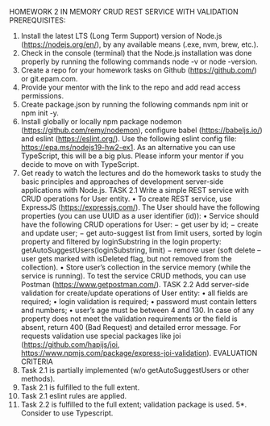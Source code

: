 HOMEWORK 2
IN MEMORY CRUD REST SERVICE WITH VALIDATION
PREREQUISITES:
1. Install the latest LTS (Long Term Support) version of Node.js (https://nodejs.org/en/), by any 
available means (.exe, nvm, brew, etc.).
2. Check in the console (terminal) that the Node.js installation was done properly by running the 
following commands node -v or node -version.
3. Create a repo for your homework tasks on Github (https://github.com/) or git.epam.com.
4. Provide your mentor with the link to the repo and add read access permissions.
5. Create package.json by running the following commands npm init or npm init -y.
6. Install globally or locally npm package nodemon (https://github.com/remy/nodemon), 
configure babel (https://babeljs.io/) and eslint (https://eslint.org/).
Use the following eslint config file: https://epa.ms/nodejs19-hw2-ex1.
As an alternative you can use TypeScript, this will be a big plus. Please inform your mentor if 
you decide to move on with TypeScript.
7. Get ready to watch the lectures and do the homework tasks to study the basic principles and 
approaches of development server-side applications with Node.js.
TASK 2.1
Write a simple REST service with CRUD operations for User entity.
• To create REST service, use ExpressJS (https://expressjs.com/).
The User should have the following properties (you can use UUID as a user identifier (id)):
• Service should have the following CRUD operations for User:
− get user by id;
− create and update user;
− get auto-suggest list from limit users, sorted by login property and filtered by 
loginSubstring in the login property:
getAutoSuggestUsers(loginSubstring, limit)
− remove user (soft delete – user gets marked with isDeleted flag, but not removed from 
the collection).
• Store user’s collection in the service memory (while the service is running).
To test the service CRUD methods, you can use Postman (https://www.getpostman.com/).
TASK 2.2
Add server-side validation for create/update operations of User entity:
• all fields are required;
• login validation is required;
• password must contain letters and numbers;
• user’s age must be between 4 and 130.
In case of any property does not meet the validation requirements or the field is absent, return 400 
(Bad Request) and detailed error message.
For requests validation use special packages like joi 
(https://github.com/hapijs/joi, https://www.npmjs.com/package/express-joi-validation).
EVALUATION CRITERIA
2. Task 2.1 is partially implemented (w/o getAutoSuggestUsers or other methods).
3. Task 2.1 is fulfilled to the full extent.
4. Task 2.1 eslint rules are applied.
5. Task 2.2 is fulfilled to the full extent; validation package is used.
5*. Consider to use Typescript.
